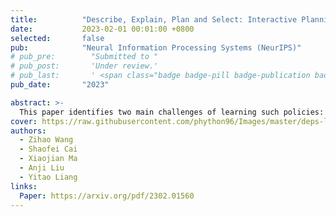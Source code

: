 ```yaml
---
title:          "Describe, Explain, Plan and Select: Interactive Planning with Large Language Models Enables Open-World Multi-Task Agents"
date:           2023-02-01 00:01:00 +0800
selected:       false 
pub:            "Neural Information Processing Systems (NeurIPS)"
# pub_pre:        "Submitted to "
# pub_post:       'Under review.'
# pub_last:       ' <span class="badge badge-pill badge-publication badge-success">Spotlight</span>'
pub_date:       "2023"

abstract: >-
  This paper identifies two main challenges of learning such policies: 1) the indistinguishability of tasks from the state distribution, due to the vast scene diversity,and 2) the non-stationary nature of environment dynamics caused by partial observability. For first challenge, we present Goal-Sensitive Backbone (GSB) for the policy to encourage the emergence of goal-relevant visual state representations. For the second challenge, the policy is further fueled by an adaptive horizon prediction module that helps alleviate the learning uncertainty. 
cover: https://raw.githubusercontent.com/phython96/Images/master/deps-logo.png
authors:
  - Zihao Wang
  - Shaofei Cai 
  - Xiaojian Ma
  - Anji Liu
  - Yitao Liang
links:
  Paper: https://arxiv.org/pdf/2302.01560
---
```

